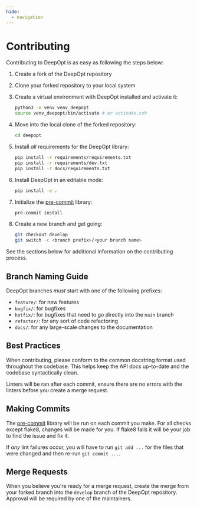 ```yaml
---
hide:
  - navigation
---
```


# Contributing

Contributing to DeepOpt is as easy as following the steps below:

1. Create a fork of the DeepOpt repository

2. Clone your forked repository to your local system

3. Create a virtual environment with DeepOpt installed and activate it:

    ```bash
    python3 -m venv venv_deepopt
    source venv_deepopt/bin/activate # or activate.csh
    ```

4. Move into the local clone of the forked repository:

    ```bash
    cd deepopt
    ```

5. Install *all* requirements for the DeepOpt library:

    ```bash
    pip install -r requirements/requirements.txt
    pip install -r requirements/dev.txt
    pip install -r docs/requirements.txt
    ```

6. Install DeepOpt in an editable mode:

    ```bash
    pip install -e .
    ```

7. Initialize the [pre-commit](https://pre-commit.com/) library:

    ```bash
    pre-commit install
    ```

8. Create a new branch and get going:

    ```bash
    git checkout develop
    git switch -c <branch prefix>/<your branch name>
    ```

See the sections below for additional information on the contributing process.

## Branch Naming Guide

DeepOpt branches *must* start with one of the following prefixes:

- `feature/`: for new features
- `bugfix/`: for bugfixes
- `hotfix/`: for bugfixes that need to go directly into the `main` branch
- `refactor/`: for any sort of code refactoring
- `docs/`: for any large-scale changes to the documentation

## Best Practices

When contributing, please conform to the common docstring format used throughout the codebase. This helps keep the API docs up-to-date and the codebase syntactically clean.

Linters will be ran after each commit, ensure there are no errors with the linters before you create a merge request.

## Making Commits

The [pre-commit](https://pre-commit.com/) library will be run on each commit you make. For all checks except flake8, changes will be made for you. If flake8 fails it will be your job to find the issue and fix it.

If _any_ lint failures occur, you will have to run `git add ...` for the files that were changed and then re-run `git commit ...`.

## Merge Requests

When you believe you're ready for a merge request, create the merge from your forked branch into the `develop` branch of the DeepOpt repository. Approval will be required by one of the maintainers.